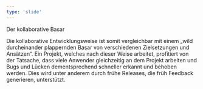 ```yaml
---
type: 'slide'
---
```

Der kollaborative Basar

Die kollaborative Entwicklungsweise ist somit vergleichbar mit einem „wild durcheinander plappernden Basar von verschiedenen Zielsetzungen und Ansätzen“. Ein Projekt, welches nach dieser Weise arbeitet, profitiert von der Tatsache, dass viele Anwender gleichzeitig an dem Projekt arbeiten und Bugs und Lücken dementsprechend schneller erkannt und behoben werden. Dies wird unter anderem durch frühe Releases, die früh Feedback generieren, unterstützt.
